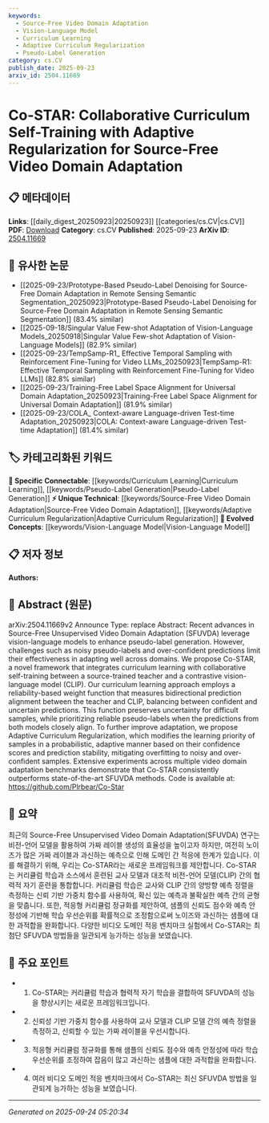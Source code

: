 ```yaml
---
keywords:
  - Source-Free Video Domain Adaptation
  - Vision-Language Model
  - Curriculum Learning
  - Adaptive Curriculum Regularization
  - Pseudo-Label Generation
category: cs.CV
publish_date: 2025-09-23
arxiv_id: 2504.11669
---
```


<!-- KEYWORD_LINKING_METADATA:
{
  "processed_timestamp": "2025-09-24T05:20:34.872396",
  "vocabulary_version": "1.0",
  "selected_keywords": [
    "Source-Free Video Domain Adaptation",
    "Vision-Language Model",
    "Curriculum Learning",
    "Adaptive Curriculum Regularization",
    "Pseudo-Label Generation"
  ],
  "rejected_keywords": [],
  "similarity_scores": {
    "Source-Free Video Domain Adaptation": 0.78,
    "Vision-Language Model": 0.8,
    "Curriculum Learning": 0.77,
    "Adaptive Curriculum Regularization": 0.82,
    "Pseudo-Label Generation": 0.75
  },
  "extraction_method": "AI_prompt_based",
  "budget_applied": true,
  "candidates_json": {
    "candidates": [
      {
        "surface": "Source-Free Unsupervised Video Domain Adaptation",
        "canonical": "Source-Free Video Domain Adaptation",
        "aliases": [
          "SFUVDA"
        ],
        "category": "unique_technical",
        "rationale": "This concept is central to the paper's contribution and is specific to the domain adaptation field.",
        "novelty_score": 0.75,
        "connectivity_score": 0.65,
        "specificity_score": 0.85,
        "link_intent_score": 0.78
      },
      {
        "surface": "Vision-Language Model",
        "canonical": "Vision-Language Model",
        "aliases": [
          "VLM",
          "CLIP"
        ],
        "category": "evolved_concepts",
        "rationale": "Vision-language models are crucial for the proposed method and are a trending area in AI research.",
        "novelty_score": 0.55,
        "connectivity_score": 0.88,
        "specificity_score": 0.7,
        "link_intent_score": 0.8
      },
      {
        "surface": "Curriculum Learning",
        "canonical": "Curriculum Learning",
        "aliases": [],
        "category": "specific_connectable",
        "rationale": "Curriculum learning is a key technique used in the framework, enhancing the adaptability of models.",
        "novelty_score": 0.6,
        "connectivity_score": 0.75,
        "specificity_score": 0.72,
        "link_intent_score": 0.77
      },
      {
        "surface": "Adaptive Curriculum Regularization",
        "canonical": "Adaptive Curriculum Regularization",
        "aliases": [],
        "category": "unique_technical",
        "rationale": "This is a novel component introduced in the paper, enhancing the curriculum learning approach.",
        "novelty_score": 0.8,
        "connectivity_score": 0.6,
        "specificity_score": 0.9,
        "link_intent_score": 0.82
      },
      {
        "surface": "Pseudo-Label Generation",
        "canonical": "Pseudo-Label Generation",
        "aliases": [],
        "category": "specific_connectable",
        "rationale": "Pseudo-label generation is a critical process in the adaptation method, influencing model training.",
        "novelty_score": 0.5,
        "connectivity_score": 0.7,
        "specificity_score": 0.68,
        "link_intent_score": 0.75
      }
    ],
    "ban_list_suggestions": [
      "method",
      "experiment",
      "performance"
    ]
  },
  "decisions": [
    {
      "candidate_surface": "Source-Free Unsupervised Video Domain Adaptation",
      "resolved_canonical": "Source-Free Video Domain Adaptation",
      "decision": "linked",
      "scores": {
        "novelty": 0.75,
        "connectivity": 0.65,
        "specificity": 0.85,
        "link_intent": 0.78
      }
    },
    {
      "candidate_surface": "Vision-Language Model",
      "resolved_canonical": "Vision-Language Model",
      "decision": "linked",
      "scores": {
        "novelty": 0.55,
        "connectivity": 0.88,
        "specificity": 0.7,
        "link_intent": 0.8
      }
    },
    {
      "candidate_surface": "Curriculum Learning",
      "resolved_canonical": "Curriculum Learning",
      "decision": "linked",
      "scores": {
        "novelty": 0.6,
        "connectivity": 0.75,
        "specificity": 0.72,
        "link_intent": 0.77
      }
    },
    {
      "candidate_surface": "Adaptive Curriculum Regularization",
      "resolved_canonical": "Adaptive Curriculum Regularization",
      "decision": "linked",
      "scores": {
        "novelty": 0.8,
        "connectivity": 0.6,
        "specificity": 0.9,
        "link_intent": 0.82
      }
    },
    {
      "candidate_surface": "Pseudo-Label Generation",
      "resolved_canonical": "Pseudo-Label Generation",
      "decision": "linked",
      "scores": {
        "novelty": 0.5,
        "connectivity": 0.7,
        "specificity": 0.68,
        "link_intent": 0.75
      }
    }
  ]
}
-->

# Co-STAR: Collaborative Curriculum Self-Training with Adaptive Regularization for Source-Free Video Domain Adaptation

## 📋 메타데이터

**Links**: [[daily_digest_20250923|20250923]] [[categories/cs.CV|cs.CV]]
**PDF**: [Download](https://arxiv.org/pdf/2504.11669.pdf)
**Category**: cs.CV
**Published**: 2025-09-23
**ArXiv ID**: [2504.11669](https://arxiv.org/abs/2504.11669)

## 🔗 유사한 논문
- [[2025-09-23/Prototype-Based Pseudo-Label Denoising for Source-Free Domain Adaptation in Remote Sensing Semantic Segmentation_20250923|Prototype-Based Pseudo-Label Denoising for Source-Free Domain Adaptation in Remote Sensing Semantic Segmentation]] (83.4% similar)
- [[2025-09-18/Singular Value Few-shot Adaptation of Vision-Language Models_20250918|Singular Value Few-shot Adaptation of Vision-Language Models]] (82.9% similar)
- [[2025-09-23/TempSamp-R1_ Effective Temporal Sampling with Reinforcement Fine-Tuning for Video LLMs_20250923|TempSamp-R1: Effective Temporal Sampling with Reinforcement Fine-Tuning for Video LLMs]] (82.8% similar)
- [[2025-09-23/Training-Free Label Space Alignment for Universal Domain Adaptation_20250923|Training-Free Label Space Alignment for Universal Domain Adaptation]] (81.9% similar)
- [[2025-09-23/COLA_ Context-aware Language-driven Test-time Adaptation_20250923|COLA: Context-aware Language-driven Test-time Adaptation]] (81.4% similar)

## 🏷️ 카테고리화된 키워드
**🔗 Specific Connectable**: [[keywords/Curriculum Learning|Curriculum Learning]], [[keywords/Pseudo-Label Generation|Pseudo-Label Generation]]
**⚡ Unique Technical**: [[keywords/Source-Free Video Domain Adaptation|Source-Free Video Domain Adaptation]], [[keywords/Adaptive Curriculum Regularization|Adaptive Curriculum Regularization]]
**🚀 Evolved Concepts**: [[keywords/Vision-Language Model|Vision-Language Model]]

## 📋 저자 정보

**Authors:** 

## 📄 Abstract (원문)

arXiv:2504.11669v2 Announce Type: replace 
Abstract: Recent advances in Source-Free Unsupervised Video Domain Adaptation (SFUVDA) leverage vision-language models to enhance pseudo-label generation. However, challenges such as noisy pseudo-labels and over-confident predictions limit their effectiveness in adapting well across domains. We propose Co-STAR, a novel framework that integrates curriculum learning with collaborative self-training between a source-trained teacher and a contrastive vision-language model (CLIP). Our curriculum learning approach employs a reliability-based weight function that measures bidirectional prediction alignment between the teacher and CLIP, balancing between confident and uncertain predictions. This function preserves uncertainty for difficult samples, while prioritizing reliable pseudo-labels when the predictions from both models closely align. To further improve adaptation, we propose Adaptive Curriculum Regularization, which modifies the learning priority of samples in a probabilistic, adaptive manner based on their confidence scores and prediction stability, mitigating overfitting to noisy and over-confident samples. Extensive experiments across multiple video domain adaptation benchmarks demonstrate that Co-STAR consistently outperforms state-of-the-art SFUVDA methods. Code is available at: https://github.com/Plrbear/Co-Star

## 📝 요약

최근의 Source-Free Unsupervised Video Domain Adaptation(SFUVDA) 연구는 비전-언어 모델을 활용하여 가짜 레이블 생성의 효율성을 높이고자 하지만, 여전히 노이즈가 많은 가짜 레이블과 과신하는 예측으로 인해 도메인 간 적응에 한계가 있습니다. 이를 해결하기 위해, 우리는 Co-STAR라는 새로운 프레임워크를 제안합니다. Co-STAR는 커리큘럼 학습과 소스에서 훈련된 교사 모델과 대조적 비전-언어 모델(CLIP) 간의 협력적 자기 훈련을 통합합니다. 커리큘럼 학습은 교사와 CLIP 간의 양방향 예측 정렬을 측정하는 신뢰 기반 가중치 함수를 사용하여, 확신 있는 예측과 불확실한 예측 간의 균형을 맞춥니다. 또한, 적응형 커리큘럼 정규화를 제안하여, 샘플의 신뢰도 점수와 예측 안정성에 기반해 학습 우선순위를 확률적으로 조정함으로써 노이즈와 과신하는 샘플에 대한 과적합을 완화합니다. 다양한 비디오 도메인 적응 벤치마크 실험에서 Co-STAR는 최첨단 SFUVDA 방법들을 일관되게 능가하는 성능을 보였습니다.

## 🎯 주요 포인트

- 1. Co-STAR는 커리큘럼 학습과 협력적 자기 학습을 결합하여 SFUVDA의 성능을 향상시키는 새로운 프레임워크입니다.
- 2. 신뢰성 기반 가중치 함수를 사용하여 교사 모델과 CLIP 모델 간의 예측 정렬을 측정하고, 신뢰할 수 있는 가짜 레이블을 우선시합니다.
- 3. 적응형 커리큘럼 정규화를 통해 샘플의 신뢰도 점수와 예측 안정성에 따라 학습 우선순위를 조정하여 잡음이 많고 과신하는 샘플에 대한 과적합을 완화합니다.
- 4. 여러 비디오 도메인 적응 벤치마크에서 Co-STAR는 최신 SFUVDA 방법을 일관되게 능가하는 성능을 보였습니다.


---

*Generated on 2025-09-24 05:20:34*